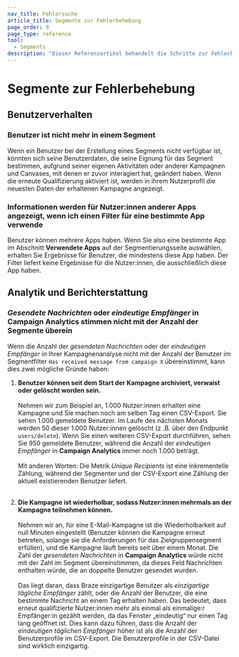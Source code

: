 ```yaml
---
nav_title: Fehlersuche
article_title: Segmente zur Fehlerbehebung
page_order: 9
page_type: reference
tool: 
  - Segments
description: "Dieser Referenzartikel behandelt die Schritte zur Fehlerbehebung und die Überlegungen, die Sie bei der Verwendung von Segmenten beachten müssen."
---
```


# Segmente zur Fehlerbehebung

## Benutzerverhalten

### Benutzer ist nicht mehr in einem Segment

Wenn ein Benutzer bei der Erstellung eines Segments nicht verfügbar ist, könnten sich seine Benutzerdaten, die seine Eignung für das Segment bestimmen, aufgrund seiner eigenen Aktivitäten oder anderer Kampagnen und Canvases, mit denen er zuvor interagiert hat, geändert haben. Wenn die erneute Qualifizierung aktiviert ist, werden in ihrem Nutzerprofil die neuesten Daten der erhaltenen Kampagne angezeigt.

### Informationen werden für Nutzer:innen anderer Apps angezeigt, wenn ich einen Filter für eine bestimmte App verwende

Benutzer können mehrere Apps haben. Wenn Sie also eine bestimmte App im Abschnitt **Verwendete Apps** auf der Segmentierungsseite auswählen, erhalten Sie Ergebnisse für Benutzer, die mindestens diese App haben. Der Filter liefert keine Ergebnisse für die Nutzer:innen, die ausschließlich diese App haben.

## Analytik und Berichterstattung

### *Gesendete Nachrichten* oder *eindeutige Empfänger* in Campaign Analytics stimmen nicht mit der Anzahl der Segmente überein 

Wenn die Anzahl der *gesendeten Nachrichten* oder der *eindeutigen Empfänger* in Ihrer Kampagnenanalyse nicht mit der Anzahl der Benutzer im Segmentfilter `Has received message from campaign X` übereinstimmt, kann dies zwei mögliche Gründe haben:

1. **Benutzer können seit dem Start der Kampagne archiviert, verwaist oder gelöscht worden sein.**<br><br>Nehmen wir zum Beispiel an, 1.000 Nutzer:innen erhalten eine Kampagne und Sie machen noch am selben Tag einen CSV-Export. Sie sehen 1.000 gemeldete Benutzer. Im Laufe des nächsten Monats werden 50 dieser 1.000 Nutzer:innen gelöscht (z .B. über den Endpunkt `users/delete`). Wenn Sie einen weiteren CSV-Export durchführen, sehen Sie 950 gemeldete Benutzer, während die Anzahl der *eindeutigen Empfänger* in **Campaign Analytics** immer noch 1.000 beträgt.<br><br>Mit anderen Worten: Die Metrik *Unique Recipients* ist eine inkrementelle Zählung, während der Segmenter und der CSV-Export eine Zählung der aktuell existierenden Benutzer liefert.<br><br>

2. **Die Kampagne ist wiederholbar, sodass Nutzer:innen mehrmals an der Kampagne teilnehmen können.**<br><br>Nehmen wir an, für eine E-Mail-Kampagne ist die Wiederholbarkeit auf null Minuten eingestellt (Benutzer können die Kampagne erneut betreten, solange sie die Anforderungen für das Zielgruppensegment erfüllen), und die Kampagne läuft bereits seit über einem Monat. Die Zahl der *gesendeten Nachrichten* in **Campaign Analytics** würde nicht mit der Zahl im Segment übereinstimmen, da dieses Feld Nachrichten enthalten würde, die an doppelte Benutzer gesendet wurden.<br><br>Das liegt daran, dass Braze einzigartige Benutzer als *einzigartige tägliche Empfänger* zählt, oder die Anzahl der Benutzer, die eine bestimmte Nachricht an einem Tag erhalten haben. Das bedeutet, dass erneut qualifizierte Nutzer:innen mehr als einmal als einmalige:r Empfänger:in gezählt werden, da das Fenster „eindeutig“ nur einen Tag lang geöffnet ist. Dies kann dazu führen, dass die Anzahl der *eindeutigen täglichen Empfänger* höher ist als die Anzahl der Benutzerprofile im CSV-Export. Die Benutzerprofile in der CSV-Datei sind wirklich einzigartig.